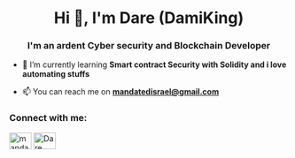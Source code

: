 <h1 align="center">Hi 👋, I'm Dare (DamiKing) </h1>
<h3 align="center">I'm an ardent Cyber security and Blockchain Developer</h3>

- 🌱 I’m currently learning **Smart contract Security with Solidity and i love automating stuffs**

- 📫 You can reach me on **mandatedisrael@gmail.com**

<h3 align="left">Connect with me:</h3>
<p align="left">
<a href="https://twitter.com/damiclone" target="blank"><img align="center" src="https://raw.githubusercontent.com/rahuldkjain/github-profile-readme-generator/master/src/images/icons/Social/twitter.svg" alt="mandatedisrael" height="30" width="40" /></a>
<a href="https://www.linkedin.com/in/dare-israel/" target="blank"><img align="center" src="https://raw.githubusercontent.com/rahuldkjain/github-profile-readme-generator/master/src/images/icons/Social/linked-in-alt.svg" alt="Dare afolabi" height="30" width="40" /></a>
</p>
